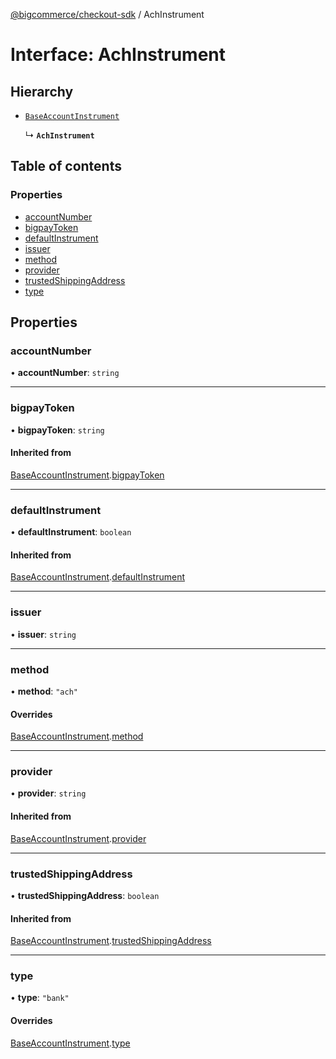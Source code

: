 [@bigcommerce/checkout-sdk](../README.md) / AchInstrument

# Interface: AchInstrument

## Hierarchy

- [`BaseAccountInstrument`](BaseAccountInstrument.md)

  ↳ **`AchInstrument`**

## Table of contents

### Properties

- [accountNumber](AchInstrument.md#accountnumber)
- [bigpayToken](AchInstrument.md#bigpaytoken)
- [defaultInstrument](AchInstrument.md#defaultinstrument)
- [issuer](AchInstrument.md#issuer)
- [method](AchInstrument.md#method)
- [provider](AchInstrument.md#provider)
- [trustedShippingAddress](AchInstrument.md#trustedshippingaddress)
- [type](AchInstrument.md#type)

## Properties

### accountNumber

• **accountNumber**: `string`

___

### bigpayToken

• **bigpayToken**: `string`

#### Inherited from

[BaseAccountInstrument](BaseAccountInstrument.md).[bigpayToken](BaseAccountInstrument.md#bigpaytoken)

___

### defaultInstrument

• **defaultInstrument**: `boolean`

#### Inherited from

[BaseAccountInstrument](BaseAccountInstrument.md).[defaultInstrument](BaseAccountInstrument.md#defaultinstrument)

___

### issuer

• **issuer**: `string`

___

### method

• **method**: ``"ach"``

#### Overrides

[BaseAccountInstrument](BaseAccountInstrument.md).[method](BaseAccountInstrument.md#method)

___

### provider

• **provider**: `string`

#### Inherited from

[BaseAccountInstrument](BaseAccountInstrument.md).[provider](BaseAccountInstrument.md#provider)

___

### trustedShippingAddress

• **trustedShippingAddress**: `boolean`

#### Inherited from

[BaseAccountInstrument](BaseAccountInstrument.md).[trustedShippingAddress](BaseAccountInstrument.md#trustedshippingaddress)

___

### type

• **type**: ``"bank"``

#### Overrides

[BaseAccountInstrument](BaseAccountInstrument.md).[type](BaseAccountInstrument.md#type)
